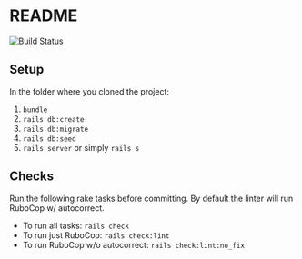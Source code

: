 # README
[![Build Status](https://travis-ci.com/GreatHearts/giving_profiles.svg?branch=master)](https://travis-ci.com/GreatHearts/giving_profiles)

## Setup
In the folder where you cloned the project:
1. `bundle`
1. `rails db:create`
1. `rails db:migrate`
1. `rails db:seed`
1. `rails server` or simply `rails s`

## Checks
Run the following rake tasks before committing. By default the linter will run RuboCop w/ autocorrect.
* To run all tasks: `rails check`
* To run just RuboCop: `rails check:lint`
* To run RuboCop w/o autocorrect: `rails check:lint:no_fix`

